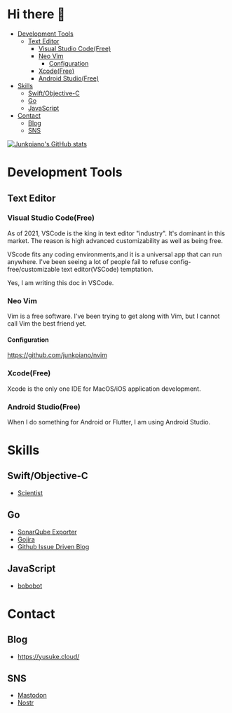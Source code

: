 Hi there 👋
=======================

<!-- START doctoc generated TOC please keep comment here to allow auto update -->
<!-- DON'T EDIT THIS SECTION, INSTEAD RE-RUN doctoc TO UPDATE -->

- [Development Tools](#development-tools)
  - [Text Editor](#text-editor)
    - [Visual Studio Code(Free)](#visual-studio-codefree)
    - [Neo Vim](#neo-vim)
      - [Configuration](#configuration)
    - [Xcode(Free)](#xcodefree)
    - [Android Studio(Free)](#android-studiofree)
- [Skills](#skills)
  - [Swift/Objective-C](#swiftobjective-c)
  - [Go](#go)
  - [JavaScript](#javascript)
- [Contact](#contact)
  - [Blog](#blog)
  - [SNS](#sns)

<!-- END doctoc generated TOC please keep comment here to allow auto update -->

[![Junkpiano's GitHub stats](https://github-readme-stats.vercel.app/api?username=junkpiano)](https://github.com/anuraghazra/github-readme-stats)

# Development Tools

## Text Editor

### Visual Studio Code(Free)

As of 2021, VSCode is the king in text editor "industry". It's dominant in this market.
The reason is high advanced customizability as well as being free.

VScode fits any coding environments,and it is a universal app that can run anywhere.
I've been seeing a lot of people fail to refuse config-free/customizable text editor(VSCode) temptation.

Yes, I am writing this doc in VSCode.

### Neo Vim

Vim is a free software. I've been trying to get along with Vim, but I cannot call Vim the best friend yet.

#### Configuration

https://github.com/junkpiano/nvim

### Xcode(Free)

Xcode is the only one IDE for MacOS/iOS application development.

### Android Studio(Free)

When I do something for Android or Flutter, I am using Android Studio.

# Skills

## Swift/Objective-C

- [Scientist](https://github.com/junkpiano/scientist)

## Go

- [SonarQube Exporter](https://github.com/junkpiano/sonarqube-exporter)
- [Gojira](https://github.com/junkpiano/gojira)
- [Github Issue Driven Blog](https://yusuke.cloud/github-issue-driven-blog/)

## JavaScript

- [bobobot](https://github.com/junkpiano/bobobot)

# Contact

## Blog

- https://yusuke.cloud/

## SNS

- [Mastodon](https://hachyderm.io/@junkpiano)
- [Nostr](https://iris.to/junkpiano@yusuke.cloud)
